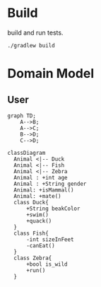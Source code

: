 # Build

build and run tests.
```shell
./gradlew build
```

# Domain Model
## User

```mermaid
graph TD;
    A-->B;
    A-->C;
    B-->D;
    C-->D;
```

```mermaid
classDiagram
  Animal <|-- Duck
  Animal <|-- Fish
  Animal <|-- Zebra
  Animal : +int age
  Animal : +String gender
  Animal: +isMammal()
  Animal: +mate()
  class Duck{
      +String beakColor
      +swim()
      +quack()
  }
  class Fish{
      -int sizeInFeet
      -canEat()
  }
  class Zebra{
      +bool is_wild
      +run()
  }
```
